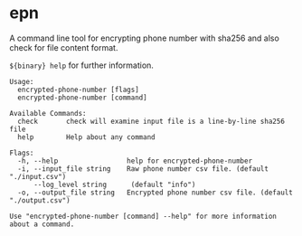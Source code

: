 # epn

A command line tool for encrypting phone number with sha256 and also check for file content format.


`${binary} help` for further information.
```
Usage:
  encrypted-phone-number [flags]
  encrypted-phone-number [command]

Available Commands:
  check       check will examine input file is a line-by-line sha256 file
  help        Help about any command

Flags:
  -h, --help                 help for encrypted-phone-number
  -i, --input_file string    Raw phone number csv file. (default "./input.csv")
      --log_level string      (default "info")
  -o, --output_file string   Encrypted phone number csv file. (default "./output.csv")

Use "encrypted-phone-number [command] --help" for more information about a command.
```
